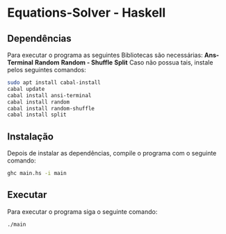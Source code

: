 # Equations-Solver - Haskell 

## Dependências
Para executar o programa as seguintes Bibliotecas são necessárias:
**Ans-Terminal**
**Random**
**Random - Shuffle**
**Split**
Caso não possua tais, instale pelos seguintes comandos:

```bash
sudo apt install cabal-install
cabal update
cabal install ansi-terminal
cabal install random
cabal install random-shuffle
cabal install split
```

## Instalação
Depois de instalar as dependências, compile o programa com o seguinte comando:

```bash
ghc main.hs -i main
```

## Executar
Para executar o programa siga o seguinte comando:

```bash
./main
```

